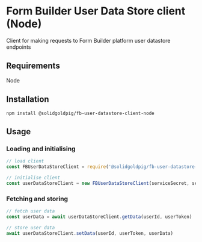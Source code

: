 # Form Builder User Data Store client (Node)

Client for making requests to Form Builder platform user datastore endpoints

## Requirements

Node

## Installation

`npm install @solidgoldpig/fb-user-datastore-client-node`

## Usage

### Loading and initialising

``` javascript
// load client
const FBUserDataStoreClient = require('@solidgoldpig/fb-user-datastore-client-node')

// initialise client
const userDataStoreClient = new FBUserDataStoreClient(serviceSecret, serviceToken, serviceSlug, userDataStoreUrl)
```

### Fetching and storing

``` javascript
// fetch user data
const userData = await userDataStoreClient.getData(userId, userToken)

// store user data
await userDataStoreClient.setData(userId, userToken, userData)
```

